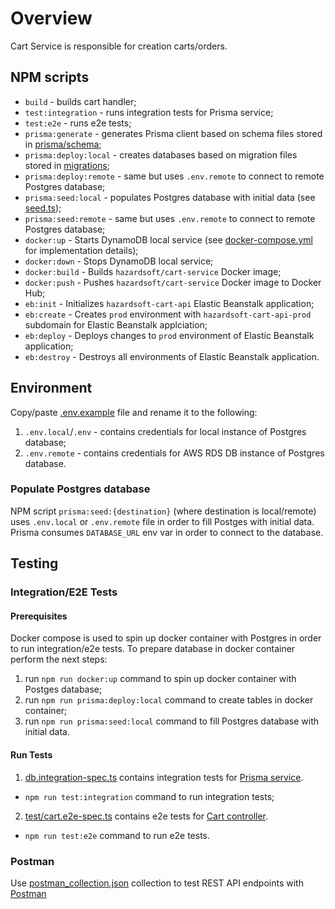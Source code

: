 # Overview

Cart Service is responsible for creation carts/orders.

## NPM scripts

- `build` - builds cart handler;
- `test:integration` - runs integration tests for Prisma service;
- `test:e2e` - runs e2e tests;
- `prisma:generate` - generates Prisma client based on schema files stored in [prisma/schema](./prisma/schema/);
- `prisma:deploy:local` - creates databases based on migration files stored in [migrations](./migrations/);
- `prisma:deploy:remote` - same but uses `.env.remote` to connect to remote Postgres database;
- `prisma:seed:local` - populates Postgres database with initial data (see [seed.ts](./prisma/seed.ts));
- `prisma:seed:remote` - same but uses `.env.remote` to connect to remote Postgres database;
- `docker:up` - Starts DynamoDB local service (see [docker-compose.yml](./docker-compose.yml) for implementation details);
- `docker:down` - Stops DynamoDB local service;
- `docker:build` - Builds `hazardsoft/cart-service` Docker image;
- `docker:push` - Pushes `hazardsoft/cart-service` Docker image to Docker Hub;
- `eb:init` - Initializes `hazardsoft-cart-api` Elastic Beanstalk application;
- `eb:create` - Creates `prod` environment with `hazardsoft-cart-api-prod` subdomain for Elastic Beanstalk applciation;
- `eb:deploy` - Deploys changes to `prod` environment of Elastic Beanstalk application;
- `eb:destroy` - Destroys all environments of Elastic Beanstalk application.

## Environment

Copy/paste [.env.example](./.env.example) file and rename it to the following:

1. `.env.local`/`.env` - contains credentials for local instance of Postgres database;
2. `.env.remote` - contains credentials for AWS RDS DB instance of Postgres database.

### Populate Postgres database

NPM script `prisma:seed:{destination}` (where destination is local/remote) uses `.env.local` or `.env.remote` file in order to fill Postges with initial data.
Prisma consumes `DATABASE_URL` env var in order to connect to the database.

## Testing

### Integration/E2E Tests

#### Prerequisites

Docker compose is used to spin up docker container with Postgres in order to run integration/e2e tests.
To prepare database in docker container perform the next steps:

1. run `npm run docker:up` command to spin up docker container with Postges database;
2. run `npm run prisma:deploy:local` command to create tables in docker container;
3. run `npm run prisma:seed:local` command to fill Postgres database with initial data.

#### Run Tests

1. [db.integration-spec.ts](./test/db.integration-spec.ts) contains integration tests for [Prisma service](./src/db/prisma.service.ts).

- `npm run test:integration` command to run integration tests;

2. [test/cart.e2e-spec.ts](./test/cart.e2e-spec.ts) contains e2e tests for [Cart controller](./src/cart/cart.controller.ts).

- `npm run test:e2e` command to run e2e tests.

### Postman

Use [postman_collection.json](./postman/Cart%20Service.postman_collection.json) collection to test REST API endpoints with [Postman](https://www.postman.com)
